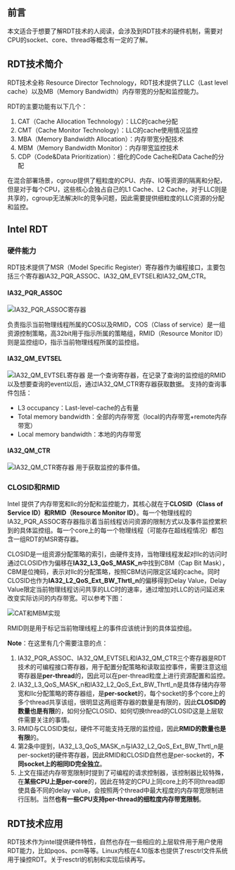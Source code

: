 <!-- # Intel-RDT 技术浅析 -->
## 前言

本文适合于想要了解RDT技术的人阅读，会涉及到RDT技术的硬件机制，需要对CPU的socket、core、thread等概念有一定的了解。

## RDT技术简介

RDT技术全称 Resource Director Technology，RDT技术提供了LLC（Last level cache）以及MB（Memory Bandwidth）内存带宽的分配和监控能力。

RDT的主要功能有以下几个：

1. CAT（Cache Allocation Technology）：LLC的cache分配
2. CMT（Cache Monitor Technology）：LLC的cache使用情况监控
3. MBA（Memory Bandwidth Allocation）：内存带宽分配技术
4. MBM（Memory Bandwidth Monitor）：内存带宽监控技术
5. CDP（Code&Data Prioritization）：细化的Code Cache和Data Cache的分配

在混合部署场景，cgroup提供了粗粒度的CPU、内存、IO等资源的隔离和分配，但是对于每个CPU，这些核心会独占自己的L1 Cache、L2 Cache，对于LLC则是共享的，cgroup无法解决llc的竞争问题，因此需要提供细粒度的LLC资源的分配和监控。

## Intel RDT

### 硬件能力

RDT技术提供了MSR（Model Specific Register）寄存器作为编程接口，主要包括三个寄存器IA32_PQR_ASSOC、IA32_QM_EVTSEL和IA32_QM_CTR。

#### IA32_PQR_ASSOC

![IA32_PQR_ASSOC寄存器](https://intranetproxy.alipay.com/skylark/lark/0/2023/png/94756340/1686125925668-58729ca1-2f89-4dcd-a41f-5a97acaa00ba.png#clientId=u222eb239-c318-4&from=paste&height=195&id=u514d0a78&originHeight=175&originWidth=641&originalType=binary&ratio=2&rotation=0&showTitle=true&size=34320&status=done&style=none&taskId=uaf735159-3718-4687-876e-d4c12e3eac8&title=IA32_PQR_ASSOC%E5%AF%84%E5%AD%98%E5%99%A8&width=713.5 "IA32_PQR_ASSOC寄存器")

负责指示当前物理线程所属的COS以及RMID，COS（Class of service）是一组资源控制策略，高32bit用于指示所属的策略组，RMID（Resource Monitor ID）则是监控组ID，指示当前物理线程所属的监控组。

#### IA32_QM_EVTSEL

![IA32_QM_EVTSEL寄存器](https://intranetproxy.alipay.com/skylark/lark/0/2023/png/94756340/1686125994214-a4071ad2-e2b2-4707-8dd7-938ef7458307.png#clientId=u222eb239-c318-4&from=paste&height=274&id=ued53ac10&originHeight=250&originWidth=634&originalType=binary&ratio=2&rotation=0&showTitle=true&size=41920&status=done&style=none&taskId=u409991f7-9bc7-4612-8ce7-3ee46e278e8&title=IA32_QM_EVTSEL%E5%AF%84%E5%AD%98%E5%99%A8&width=694 "IA32_QM_EVTSEL寄存器")
是一个查询寄存器，在记录了查询的监控组的RMID以及想要查询的event以后，通过IA32_QM_CTR寄存器获取数据。
支持的查询事件包括：

- L3 occupancy：Last-level-cache的占有量
- Total memory bandwidth：全部的内存带宽（local的内存带宽+remote内存带宽）
- Local memory bandwidth：本地的内存带宽

#### IA32_QM_CTR

![IA32_QM_CTR寄存器](https://intranetproxy.alipay.com/skylark/lark/0/2023/png/94756340/1686126059300-36652f6f-746b-48e9-abe6-6b42bd278c9b.png#clientId=u222eb239-c318-4&from=paste&height=193&id=u59d0fd1e&originHeight=170&originWidth=636&originalType=binary&ratio=2&rotation=0&showTitle=true&size=34527&status=done&style=none&taskId=ufc4fa97c-8b89-488a-8a03-39b7470a06c&title=IA32_QM_CTR%E5%AF%84%E5%AD%98%E5%99%A8&width=723 "IA32_QM_CTR寄存器")
用于获取监控的事件值。

### CLOSID和RMID

Intel 提供了内存带宽和llc的分配和监控能力，其核心就在于**CLOSID（Class of Service ID）**和**RMID（Resource Monitor ID）**。每一个物理线程的IA32_PQR_ASSOC寄存器指示着当前线程访问资源的限制方式以及事件监控累积到的具体监控组。每一个core上的每一个物理线程（可能存在超线程情况）都包含一组RDT的MSR寄存器。

CLOSID是一组资源分配策略的索引，由硬件支持，当物理线程发起对llc的访问时通过CLOSID作为偏移在**IA32_L3_QoS_MASK_n**中找到CBM（Cap Bit Mask），CBM是位掩码，表示对llc的分配策略，按照CBM访问限定区域的cache。同时CLOSID也作为**IA32_L2_QoS_Ext_BW_Thrtl_n**的偏移得到Delay Value，Delay Value限定当前物理线程访问共享的LLC时的速率，通过增加对LLC的访问延迟来改变实际访问的内存带宽。可以参考下图：

![CAT和MBM实现](https://ata2-img.oss-cn-zhangjiakou.aliyuncs.com/neweditor/f14eeed9-8ec0-4f8a-8442-f3545d393b6a.png)

RMID则是用于标记当前物理线程上的事件应该统计到的具体监控组。

**Note**：在这里有几个需要注意的点：

1. IA32_PQR_ASSOC、IA32_QM_EVTSEL和IA32_QM_CTR三个寄存器是RDT技术的可编程接口寄存器，用于配置分配策略和读取监控事件，需要注意这组寄存器是**per-thread**的，因此可以在per-thread粒度上进行资源配置和监控。
2. IA32_L3_QoS_MASK_n和IA32_L2_QoS_Ext_BW_Thrtl_n是具体存储内存带宽和llc分配策略的寄存器组，是**per-socket**的，每个socket的多个core上的多个thread共享该组，很明显这两组寄存器的数量是有限的，因此**CLOSID的数量也是有限**的，如何分配CLOSID、如何切换thread的CLOSID这是上层软件需要关注的事情。
3. RMID与CLOSID类似，硬件不可能支持无限的监控组，因此**RMID的数量也是有限**的。
4. 第2条中提到，IA32_L3_QoS_MASK_n与IA32_L2_QoS_Ext_BW_Thrtl_n是per-socket的硬件寄存器，因此RMID和CLOSID自然也是per-socket的，**不同socket上的相同ID完全独立**。
5. 上文在描述内存带宽限制时提到了可编程的请求控制器，该控制器比较特殊，在**某些CPU上是per-core**的，因此在特定的CPU上同core上的不同thread即使具备不同的delay value，会按照两个thread中最大程度的内存带宽限制进行压制。当然**也有一些CPU支持per-thread的细粒度内存带宽限制**。

## RDT技术应用

RDT技术作为intel提供硬件特性，自然也存在一些相应的上层软件用于用户使用RDT能力，比如pqos、pcm等等。Linux内核在4.10版本也提供了resctrl文件系统用于操控RDT。关于resctrl的机制和实现后续再写。
